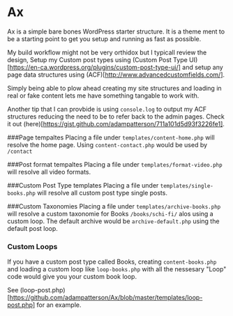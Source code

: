 Ax
==

Ax is a simple bare bones WordPress starter structure. It is a theme ment to be a starting point to get you setup and running as fast as possible.

My build workflow might not be very orthidox but I typicall review the design, Setup my Custom post types using (Custom Post Type UI)[https://en-ca.wordpress.org/plugins/custom-post-type-ui/] and setup any page data structures using (ACF)[http://www.advancedcustomfields.com/].

Simply being able to plow ahead creating my site structures and loading in real or fake content lets me have something tangable to work with.

Another tip that I can provbide is using `console.log` to output my ACF structures reducing the need to be to refer back to the admin pages. Check it out (here)[https://gist.github.com/adampatterson/711a101d5d93f3226fe1].

###Page tempaltes
Placing a file under `templates/content-home.php` will resolve the home page. Using `content-contact.php` would be used by `/contact`

###Post format tempaltes
Placing a file under `templates/format-video.php` will resolve all video formats.

###Custom Post Type templates
Placing a file under `templates/single-books.php` will resolve all custom post type single posts.

###Custom Taxonomies
Placing a file under `templates/archive-books.php` will resolve a custom taxonomie for Books `/books/schi-fi/` alos using a custom loop. The default archive would be `archive-default.php` using the default post loop.

### Custom Loops
If you have a custom post type called Books, creating `content-books.php` and loading a custom loop like `loop-books.php` with all the nessesary "Loop" code would give you your custom book loop.

See (loop-post.php)[https://github.com/adampatterson/Ax/blob/master/templates/loop-post.php] for an example.
